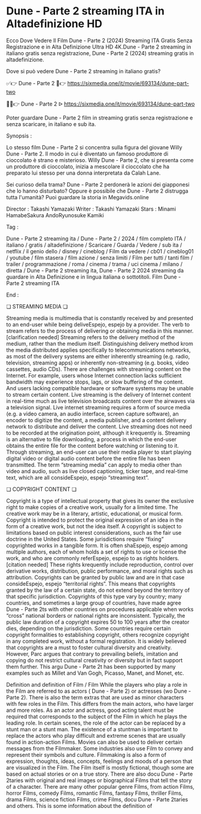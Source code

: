 # Dune - Parte 2 streaming ITA in Altadefinizione HD
Ecco Dove Vedere Il Film Dune - Parte 2 (2024) Streaming ITA Gratis Senza Registrazione e in Alta Definizione Ultra HD 4K.Dune - Parte 2 streaming in italiano gratis senza registrazione, Dune - Parte 2 (2024) streaming gratis in altadefinizione.

Dove si può vedere Dune - Parte 2 streaming in italiano gratis?

✅👉 Dune - Parte 2 📲👉 https://sixmedia.one/it/movie/693134/dune-part-two

🔴✅👉 Dune - Parte 2 ᐅ https://sixmedia.one/it/movie/693134/dune-part-two

Poter guardare Dune - Parte 2 film in streaming gratis senza registrazione e senza scaricare, in italiano e sub ita.

Synopsis :

Lo stesso film Dune - Parte 2 si concentra sulla figura del giovane Willy Dune - Parte 2. Il modo in cui è diventato un famoso produttore di cioccolato è strano e misterioso. Willy Dune - Parte 2, che si presenta come un produttore di cioccolato, inizia a mescolare il cioccolato che ha preparato lui stesso per una donna interpretata da Calah Lane.

Sei curioso della trama? Dune - Parte 2 perdonerà le azioni dei giapponesi che lo hanno disturbato? Oppure è possibile che Dune - Parte 2 distrugga tutta l'umanità? Puoi guardare la storia in Megavids.online

Director : Takashi Yamazaki
Writer : Takashi Yamazaki
Stars : Minami HamabeSakura AndoRyunosuke Kamiki

Tag :

Dune - Parte 2 streaming ita / Dune - Parte 2 / 2024 / film completo ITA / italiano / gratis / altadefinizione / Scaricare / Guarda / Vedere / sub ita / netflix / il genio dello / disney / cineblog / Film da vedere / cb01 / cineblog01 / youtube / film stasera / film azione / senza limiti / Film per tutti / tanti film / trailer / programmazione / roma / cinema / trama / uci cinema / milano / diretta / Dune - Parte 2 streaming ita, Dune - Parte 2 2024 streaming da guardare in Alta Definizione e in lingua italiana o sottotitoli. Film Dune - Parte 2 streaming ITA

End :

❏ STREAMING MEDIA ❏ 

Streaming media is multimedia that is constantly received by and presented to an end-user while being deliveEspejo, espejo by a provider. The verb to stream refers to the process of delivering or obtaining media in this manner.[clarification needed] Streaming refers to the delivery method of the medium, rather than the medium itself. Distinguishing delivery method krom the media distributed applies specifically to telecommunications networks, as most of the delivery systems are either inherently streaming (e.g. radio, television, streaming apps) or inherently non-streaming (e.g. books, video cassettes, audio CDs). There are challenges with streaming content on the Internet. For example, users whose Internet connection lacks sufficient bandwidth may experience stops, lags, or slow buffering of the content. And users lacking compatible hardware or software systems may be unable to stream certain content. Live streaming is the delivery of Internet content in real-time much as live television broadcasts content over the airwaves via a television signal. Live internet streaming requires a form of source media (e.g. a video camera, an audio interface, screen capture software), an encoder to digitize the content, a media publisher, and a content delivery network to distribute and deliver the content. Live streaming does not need to be recorded at the origination point, although it krequently is. Streaming is an alternative to file downloading, a process in which the end-user obtains the entire file for the content before watching or listening to it. Through streaming, an end-user can use their media player to start playing digital video or digital audio content before the entire file has been transmitted. The term “streaming media” can apply to media other than video and audio, such as live closed captioning, ticker tape, and real-time text, which are all consideEspejo, espejo “streaming text”.

❏ COPYRIGHT CONTENT ❏ 

Copyright is a type of intellectual property that gives its owner the exclusive right to make copies of a creative work, usually for a limited time. The creative work may be in a literary, artistic, educational, or musical form. Copyright is intended to protect the original expression of an idea in the form of a creative work, but not the idea itself. A copyright is subject to limitations based on public interest considerations, such as the fair use doctrine in the United States. Some jurisdictions require “fixing” copyrighted works in a tangible form. It is often shaEspejo, espejo among multiple authors, each of whom holds a set of rights to use or license the work, and who are commonly referEspejo, espejo to as rights holders.[citation needed] These rights krequently include reproduction, control over derivative works, distribution, public performance, and moral rights such as attribution. Copyrights can be granted by public law and are in that case consideEspejo, espejo “territorial rights”. This means that copyrights granted by the law of a certain state, do not extend beyond the territory of that specific jurisdiction. Copyrights of this type vary by country; many countries, and sometimes a large group of countries, have made agree Dune - Parte 2ts with other countries on procedures applicable when works “cross” national borders or national rights are inconsistent. Typically, the public law duration of a copyright expires 50 to 100 years after the creator dies, depending on the jurisdiction. Some countries require certain copyright formalities to establishing copyright, others recognize copyright in any completed work, without a formal registration. It is widely believed that copyrights are a must to foster cultural diversity and creativity. However, Parc argues that contrary to prevailing beliefs, imitation and copying do not restrict cultural creativity or diversity but in fact support them further. This argu Dune - Parte 2t has been supported by many examples such as Millet and Van Gogh, Picasso, Manet, and Monet, etc.

Definition and definition of Film / Film While the players who play a role in the Film are referred to as actors ( Dune - Parte 2) or actresses (wo Dune - Parte 2). There is also the term extras that are used as minor characters with few roles in the Film. This differs from the main actors, who have larger and more roles. As an actor and actress, good acting talent must be required that corresponds to the subject of the Film in which he plays the leading role. In certain scenes, the role of the actor can be replaced by a stunt man or a stunt man. The existence of a stuntman is important to replace the actors who play difficult and extreme scenes that are usually found in action-action Films. Movies can also be used to deliver certain messages from the Filmmaker. Some industries also use Film to convey and represent their symbols and culture. Filmmaking is also a form of expression, thoughts, ideas, concepts, feelings and moods of a person that are visualized in the Film. The Film itself is mostly fictional, though some are based on actual stories or on a true story. There are also docu Dune - Parte 2taries with original and real images or biographical Films that tell the story of a character. There are many other popular genre Films, from action Films, horror Films, comedy Films, romantic Films, fantasy Films, thriller Films, drama Films, science fiction Films, crime Films, docu Dune - Parte 2taries and others. This is some information about the definition of
